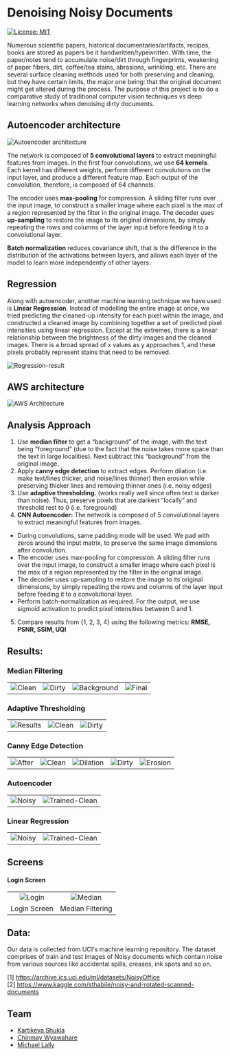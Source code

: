 # Denoising Noisy Documents

[![License: MIT](https://img.shields.io/badge/License-MIT-green.svg)](https://opensource.org/licenses/MIT)

Numerous scientific papers, historical documentaries/artifacts, recipes, books are stored as papers be it handwritten/typewritten. With time, the paper/notes tend to accumulate noise/dirt through fingerprints, weakening of paper fibers, dirt, coffee/tea stains, abrasions, wrinkling, etc. There are several surface cleaning methods used for both preserving and cleaning, but they have certain limits, the major one being: that the original document might get altered during the process. The purpose of this project is to do a comparative study of traditional computer vision techniques vs deep learning networks when denoising dirty documents.


## Autoencoder architecture

![Autoencoder architecture](https://github.com/gandalf1819/Denoise-docs-CV/blob/master/results/Autoencoder.png)

The network is composed of **5 convolutional layers** to extract meaningful features from images. In the first four convolutions, we use **64 kernels**. Each kernel has different weights, perform different convolutions on the input layer, and produce a different feature map. Each output of the convolution, therefore, is composed of 64 channels. 

The encoder uses **max-pooling** for compression. A sliding filter runs over the input image, to construct a smaller image where each pixel is the max of a region represented by the filter in the original image. The decoder uses **up-sampling** to restore the image to its original dimensions, by simply repeating the rows and columns of the layer input before feeding it to a convolutional layer.

**Batch normalization** reduces covariance shift, that is the difference in the distribution of the activations between layers, and allows each layer of the model to learn more independently of other layers.

## Regression

Along with autoencoder, another machine learning technique we have used is **Linear Regression**. Instead of modelling the entire image at once, we tried predicting the cleaned-up intensity for each pixel within the image, and constructed a cleaned image by combining together a set of predicted pixel intensities using linear regression. Except at the extremes, there is a linear relationship between the brightness of the dirty images and the cleaned images. There is a broad spread of x values as y approaches 1, and these pixels probably represent stains that need to be removed.

![Regression-result](https://github.com/gandalf1819/Denoise-docs-CV/blob/master/results/regression-results/reg-1.png)

## AWS architecture

![AWS Architecture](https://github.com/gandalf1819/Denoise-docs-CV/blob/master/CV-architecture.png)

## Analysis Approach

1. Use **median filter** to get a “background” of the image, with the text being “foreground” (due to the fact that the noise takes more space than the text in large localities). Next subtract this “background” from the original image.<br>
2. Apply **canny edge detection** to extract edges. Perform dilation (i.e. make text/lines thicker, and noise/lines thinner) then erosion while preserving thicker lines and removing thinner ones (i.e. noisy edges)
3. Use **adaptive thresholding.** (works really well since often text is darker than noise). Thus, preserve pixels that are darkest “locally” and threshold rest to 0 (i.e. foreground)
4. **CNN Autoencoder:** The network is composed of 5 convolutional layers to extract meaningful features from images.
  * During convolutions, same padding mode will be used. We pad with zeros around the input matrix, to preserve the same image dimensions after convolution.
  * The encoder uses max-pooling for compression. A sliding filter runs over the input image, to construct a smaller image where each pixel is the max of a region represented by the filter in the original image.
  * The decoder uses up-sampling to restore the image to its original dimensions, by simply repeating the rows and columns of the layer input before feeding it to a convolutional layer.
  * Perform batch-normalization as required. For the output, we use sigmoid activation to predict pixel intensities between 0 and 1.
5. Compare results from {1, 2, 3, 4} using the following metrics: **RMSE, PSNR, SSIM, UQI**

## Results:

### Median Filtering
|||||
:-------------------------:|:-------------------------:|:-------------------------:|:-------------------------:
![Clean](https://github.com/gandalf1819/Denoise-docs-CV/blob/master/results/median-results/clean.png)  |  ![Dirty](https://github.com/gandalf1819/Denoise-docs-CV/blob/master/results/median-results/dirty.png)  |  ![Background](https://github.com/gandalf1819/Denoise-docs-CV/blob/master/results/median-results/background.png)  |  ![Final](https://github.com/gandalf1819/Denoise-docs-CV/blob/master/results/median-results/final-result.png)

### Adaptive Thresholding

||||
:-------------------------:|:-------------------------:|:-------------------------:
![Results](https://github.com/gandalf1819/Denoise-docs-CV/blob/master/results/adaptive-results/after-ad-th.png)  |  ![Clean](https://github.com/gandalf1819/Denoise-docs-CV/blob/master/results/adaptive-results/clean.png)  |  ![Dirty](https://github.com/gandalf1819/Denoise-docs-CV/blob/master/results/adaptive-results/dirty.png)

### Canny Edge Detection
||||||
:-------------------------:|:-------------------------:|:-------------------------:|:-------------------------:|:-------------------------:
![After](https://github.com/gandalf1819/Denoise-docs-CV/blob/master/results/edge-detection-results/after-edge-detection.png)  |  ![Clean](https://github.com/gandalf1819/Denoise-docs-CV/blob/master/results/edge-detection-results/clean.png)  |  ![Dilation](https://github.com/gandalf1819/Denoise-docs-CV/blob/master/results/edge-detection-results/dilation.png)  |  ![Dirty](https://github.com/gandalf1819/Denoise-docs-CV/blob/master/results/edge-detection-results/dirty.png)  |  ![Erosion](https://github.com/gandalf1819/Denoise-docs-CV/blob/master/results/edge-detection-results/final-result-erosion.png)

### Autoencoder

|||
:-------------------------:|:-------------------------:
![Noisy](https://github.com/gandalf1819/Denoise-docs-CV/blob/master/results/autoencoder-results/noisy.png)  |  ![Trained-Clean](https://github.com/gandalf1819/Denoise-docs-CV/blob/master/results/autoencoder-results/trained-cleaned.png)

### Linear Regression
|||
:-------------------------:|:-------------------------:
![Noisy](https://github.com/gandalf1819/Denoise-docs-CV/blob/master/results/regression-results/reg-dirty.png)  |  ![Trained-Clean](https://github.com/gandalf1819/Denoise-docs-CV/blob/master/results/regression-results/reg-noisy.png)

## Screens

#### Login Screen

|||
:-------------------------:|:-------------------------:
![Login](https://github.com/gandalf1819/Denoise-docs-CV/blob/master/screens/login.png)  |  ![Median](https://github.com/gandalf1819/Denoise-docs-CV/blob/master/screens/median-login.png)
Login Screen  |  Median Filtering


## Data:

Our data is collected from UCI's machine learning repository. The dataset comprises of train and test images of Noisy documents which contain noise from various sources like accidental spills, creases, ink spots and so on. 

[1] https://archive.ics.uci.edu/ml/datasets/NoisyOffice<br>
[2] https://www.kaggle.com/sthabile/noisy-and-rotated-scanned-documents

## Team

* [Kartikeya Shukla](https://github.com/kart2k15)
* [Chinmay Wyawahare](https://github.com/gandalf1819)
* [Michael Lally](https://github.com/MichaelLally)
